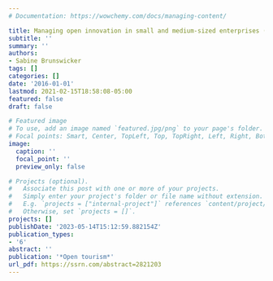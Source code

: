 ```yaml
---
# Documentation: https://wowchemy.com/docs/managing-content/

title: Managing open innovation in small and medium-sized enterprises (SMEs)
subtitle: ''
summary: ''
authors:
- Sabine Brunswicker
tags: []
categories: []
date: '2016-01-01'
lastmod: 2021-02-15T18:58:08-05:00
featured: false
draft: false

# Featured image
# To use, add an image named `featured.jpg/png` to your page's folder.
# Focal points: Smart, Center, TopLeft, Top, TopRight, Left, Right, BottomLeft, Bottom, BottomRight.
image:
  caption: ''
  focal_point: ''
  preview_only: false

# Projects (optional).
#   Associate this post with one or more of your projects.
#   Simply enter your project's folder or file name without extension.
#   E.g. `projects = ["internal-project"]` references `content/project/deep-learning/index.md`.
#   Otherwise, set `projects = []`.
projects: []
publishDate: '2023-05-14T15:12:59.882154Z'
publication_types:
- '6'
abstract: ''
publication: '*Open tourism*'
url_pdf: https://ssrn.com/abstract=2821203
---
```

